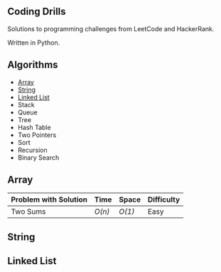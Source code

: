 ## Coding Drills
Solutions to programming challenges from LeetCode and HackerRank.

Written in Python.

Algorithms
--------------
- [Array](https://github.com/enigdata/coding-drills#Array)
- [String](https://github.com/enigdata/coding-drills#String)
- [Linked List](https://github.com/enigdata/coding-drills#Linked-list)
- Stack
- Queue
- Tree
- Hash Table
- Two Pointers
- Sort
- Recursion
- Binary Search

## Array
|  Problem with Solution       |  Time           | Space           | Difficulty    |  
| --------------- | --------------- | --------------- | ------------- |
| Two Sums | _O(n)_       | _O(1)_          | Easy         |||


## String

## Linked List
